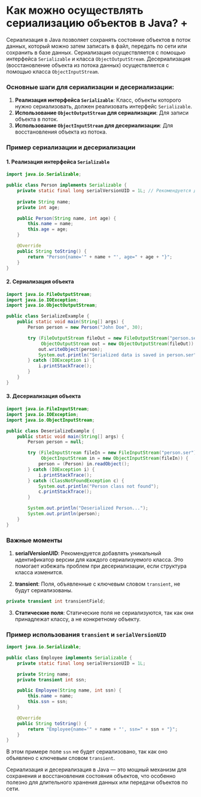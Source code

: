 # Как можно осуществлять сериализацию объектов в Java? +

Сериализация в Java позволяет сохранять состояние объектов в поток данных, который можно затем записать в файл, передать по сети или сохранить в базе данных. Сериализация осуществляется с помощью интерфейса `Serializable` и класса `ObjectOutputStream`. Десериализация (восстановление объекта из потока данных) осуществляется с помощью класса `ObjectInputStream`.

### Основные шаги для сериализации и десериализации:

1. **Реализация интерфейса `Serializable`**: Класс, объекты которого нужно сериализовать, должен реализовать интерфейс `Serializable`.
2. **Использование `ObjectOutputStream` для сериализации**: Для записи объекта в поток.
3. **Использование `ObjectInputStream` для десериализации**: Для восстановления объекта из потока.

### Пример сериализации и десериализации

#### 1. Реализация интерфейса `Serializable`

```java
import java.io.Serializable;

public class Person implements Serializable {
    private static final long serialVersionUID = 1L; // Рекомендуется для сохранения версии класса
    
    private String name;
    private int age;

    public Person(String name, int age) {
        this.name = name;
        this.age = age;
    }

    @Override
    public String toString() {
        return "Person{name='" + name + "', age=" + age + "}";
    }
}
```

#### 2. Сериализация объекта

```java
import java.io.FileOutputStream;
import java.io.IOException;
import java.io.ObjectOutputStream;

public class SerializeExample {
    public static void main(String[] args) {
        Person person = new Person("John Doe", 30);

        try (FileOutputStream fileOut = new FileOutputStream("person.ser");
             ObjectOutputStream out = new ObjectOutputStream(fileOut)) {
            out.writeObject(person);
            System.out.println("Serialized data is saved in person.ser");
        } catch (IOException i) {
            i.printStackTrace();
        }
    }
}
```

#### 3. Десериализация объекта

```java
import java.io.FileInputStream;
import java.io.IOException;
import java.io.ObjectInputStream;

public class DeserializeExample {
    public static void main(String[] args) {
        Person person = null;

        try (FileInputStream fileIn = new FileInputStream("person.ser");
             ObjectInputStream in = new ObjectInputStream(fileIn)) {
            person = (Person) in.readObject();
        } catch (IOException i) {
            i.printStackTrace();
        } catch (ClassNotFoundException c) {
            System.out.println("Person class not found");
            c.printStackTrace();
        }

        System.out.println("Deserialized Person...");
        System.out.println(person);
    }
}
```

### Важные моменты

1. **serialVersionUID**: Рекомендуется добавлять уникальный идентификатор версии для каждого сериализуемого класса. Это помогает избежать проблем при десериализации, если структура класса изменится.
   
2. **transient**: Поля, объявленные с ключевым словом `transient`, не будут сериализованы.

```java
private transient int transientField;
```

3. **Статические поля**: Статические поля не сериализуются, так как они принадлежат классу, а не конкретному объекту.

### Пример использования `transient` и `serialVersionUID`

```java
import java.io.Serializable;

public class Employee implements Serializable {
    private static final long serialVersionUID = 1L;

    private String name;
    private transient int ssn;

    public Employee(String name, int ssn) {
        this.name = name;
        this.ssn = ssn;
    }

    @Override
    public String toString() {
        return "Employee{name='" + name + "', ssn=" + ssn + "}";
    }
}
```

В этом примере поле `ssn` не будет сериализовано, так как оно объявлено с ключевым словом `transient`.

Сериализация и десериализация в Java — это мощный механизм для сохранения и восстановления состояния объектов, что особенно полезно для длительного хранения данных или передачи объектов по сети.
